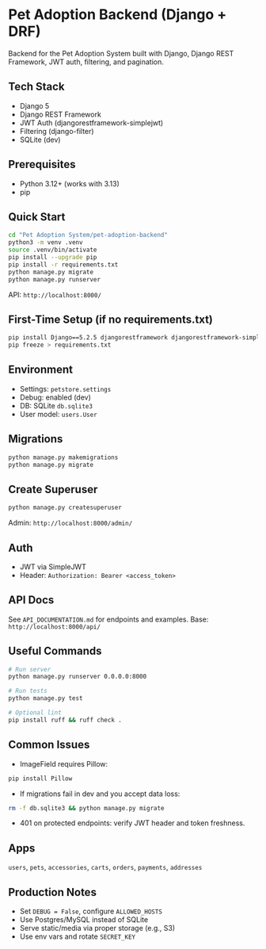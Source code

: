 # Pet Adoption Backend (Django + DRF)

Backend for the Pet Adoption System built with Django, Django REST Framework, JWT auth, filtering, and pagination.

## Tech Stack
- Django 5
- Django REST Framework
- JWT Auth (djangorestframework-simplejwt)
- Filtering (django-filter)
- SQLite (dev)

## Prerequisites
- Python 3.12+ (works with 3.13)
- pip

## Quick Start
```bash
cd "Pet Adoption System/pet-adoption-backend"
python3 -m venv .venv
source .venv/bin/activate
pip install --upgrade pip
pip install -r requirements.txt
python manage.py migrate
python manage.py runserver
```
API: `http://localhost:8000/`

## First-Time Setup (if no requirements.txt)
```bash
pip install Django==5.2.5 djangorestframework djangorestframework-simplejwt django-filter Pillow
pip freeze > requirements.txt
```

## Environment
- Settings: `petstore.settings`
- Debug: enabled (dev)
- DB: SQLite `db.sqlite3`
- User model: `users.User`

## Migrations
```bash
python manage.py makemigrations
python manage.py migrate
```

## Create Superuser
```bash
python manage.py createsuperuser
```
Admin: `http://localhost:8000/admin/`

## Auth
- JWT via SimpleJWT
- Header: `Authorization: Bearer <access_token>`

## API Docs
See `API_DOCUMENTATION.md` for endpoints and examples.
Base: `http://localhost:8000/api/`

## Useful Commands
```bash
# Run server
python manage.py runserver 0.0.0.0:8000

# Run tests
python manage.py test

# Optional lint
pip install ruff && ruff check .
```

## Common Issues
- ImageField requires Pillow:
```bash
pip install Pillow
```
- If migrations fail in dev and you accept data loss:
```bash
rm -f db.sqlite3 && python manage.py migrate
```
- 401 on protected endpoints: verify JWT header and token freshness.

## Apps
`users`, `pets`, `accessories`, `carts`, `orders`, `payments`, `addresses`

## Production Notes
- Set `DEBUG = False`, configure `ALLOWED_HOSTS`
- Use Postgres/MySQL instead of SQLite
- Serve static/media via proper storage (e.g., S3)
- Use env vars and rotate `SECRET_KEY`
